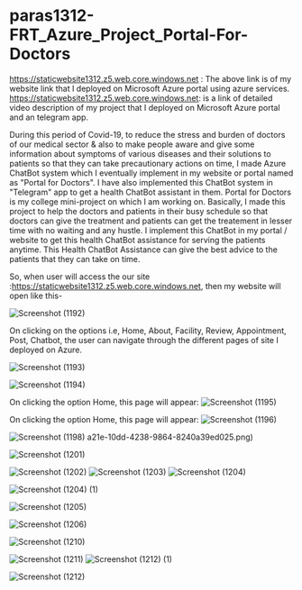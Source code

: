 # paras1312-FRT_Azure_Project_Portal-For-Doctors
https://staticwebsite1312.z5.web.core.windows.net     : The above link is of my website link that I deployed on Microsoft Azure portal using azure services. https://staticwebsite1312.z5.web.core.windows.net: is a link of detailed video description of my project that I deployed on Microsoft Azure portal and an telegram app.

During this period of Covid-19, to reduce the stress and burden of doctors of our medical sector & also to make people aware and give some information about symptoms of various diseases and their solutions to patients so that they can take precautionary actions on time, I made Azure ChatBot system which I eventually implement in my website or portal named as "Portal for Doctors". I have also implemented this ChatBot system in "Telegram" app to get a health ChatBot assistant in them. Portal for Doctors is my college mini-project on which I am working on. Basically, I made this project to help the doctors and patients in their busy schedule so that doctors can give the treatment and patients can get the treatement in lesser time with no waiting and any hustle. I implement this ChatBot in my portal / website to get this health ChatBot assistance for serving the patients anytime. This Health ChatBot Assistance can give the best advice to the patients that they can take on time.

So, when user will access the our site :https://staticwebsite1312.z5.web.core.windows.net,
then  my website will open like this-

![Screenshot (1192)](https://user-images.githubusercontent.com/97779368/151946803-a18f36b5-dd79-426f-a30f-93d48f78e8ab.png)

On clicking on the options i.e, Home, About, Facility, Review, Appointment, Post, Chatbot, the user can navigate through the different pages of site I deployed on Azure.



![Screenshot (1193)](https://user-images.githubusercontent.com/97779368/151946848-6161a487-b3e1-4694-9b6b-ea476bb00a47.png)

![Screenshot (1194)](https://user-images.githubusercontent.com/97779368/151946881-bdf39ab3-5204-4a1b-85e9-2abedfecb25e.png)

On clicking the option Home, this page will appear:
![Screenshot (1195)](https://user-images.githubusercontent.com/97779368/151946910-0d782e17-cc10-4cce-bd24-b108cb769304.png)

On clicking the option Home, this page will appear:
![Screenshot (1196)](https://user-images.githubusercontent.com/97779368/151946942-c14f43bf-1b8d-43d8-a3bb-f6beca0fe98c.png)

![Screenshot (1198)](https://user-images.githubusercontent.com/97779368/151947009-f35ab1c3-c069-4446-a63c-ae794ece4b4f.png)
a21e-10dd-4238-9864-8240a39ed025.png)



![Screenshot (1201)](https://user-images.githubusercontent.com/97779368/151947037-c125841d-f011-46cc-a2bb-e85a8d5c5da8.png)

![Screenshot (1202)](https://user-images.githubusercontent.com/97779368/151947063-43dba0ce-b1aa-46dc-8d9b-0c3957381142.png)
![Screenshot (1203)](https://user-images.githubusercontent.com/97779368/151947077-2f97339e-b4a1-416b-b606-c7c48bbc8827.png)
![Screenshot (1204)](https://user-images.githubusercontent.com/97779368/151947122-1758679e-6894-4de1-8b40-378dc2d4516c.png)

![Screenshot (1204) (1)](https://user-images.githubusercontent.com/97779368/151947104-0cea744e-0fac-4c7f-a347-2d132b2d8004.png)



![Screenshot (1205)](https://user-images.githubusercontent.com/97779368/151947166-a840cb91-e1a4-4bd2-8326-dbcc551df069.png)


![Screenshot (1206)](https://user-images.githubusercontent.com/97779368/151947182-18e05131-df44-4303-8da6-714485d63736.png)

![Screenshot (1210)](https://user-images.githubusercontent.com/97779368/151947198-035a517e-30fc-4e76-8660-a8409cfc8846.png)


![Screenshot (1211)](https://user-images.githubusercontent.com/97779368/151947241-b6ee01b8-88d9-473e-a2b0-e5f6209ff263.png)
![Screenshot (1212) (1)](https://user-images.githubusercontent.com/97779368/151947273-a3ed5383-6905-4845-9e83-0964da85e16a.png)

![Screenshot (1212)](https://user-images.githubusercontent.com/97779368/151947306-00f90356-3ecc-437f-889d-d40d828b29d3.png)


















